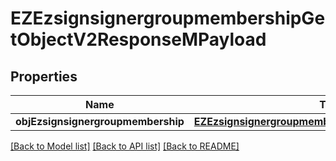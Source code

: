 # EZEzsignsignergroupmembershipGetObjectV2ResponseMPayload

## Properties
Name | Type | Description | Notes
------------ | ------------- | ------------- | -------------
**objEzsignsignergroupmembership** | [**EZEzsignsignergroupmembershipResponseCompound***](EZEzsignsignergroupmembershipResponseCompound.md) |  | 

[[Back to Model list]](../README.md#documentation-for-models) [[Back to API list]](../README.md#documentation-for-api-endpoints) [[Back to README]](../README.md)


